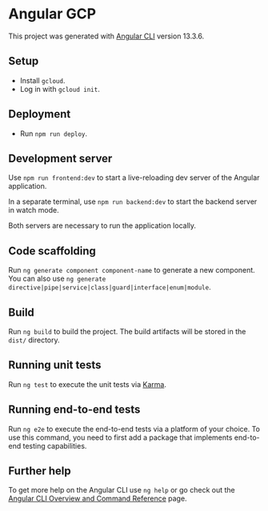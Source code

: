 # Angular GCP

This project was generated with [Angular CLI](https://github.com/angular/angular-cli) version 13.3.6.

## Setup

* Install `gcloud`.
* Log in with `gcloud init`.

## Deployment

* Run `npm run deploy`.

## Development server

Use `npm run frontend:dev` to start a live-reloading dev server of the Angular
application.

In a separate terminal, use `npm run backend:dev` to start the backend server in
watch mode.

Both servers are necessary to run the application locally.

## Code scaffolding

Run `ng generate component component-name` to generate a new component. You can also use `ng generate directive|pipe|service|class|guard|interface|enum|module`.

## Build

Run `ng build` to build the project. The build artifacts will be stored in the `dist/` directory.

## Running unit tests

Run `ng test` to execute the unit tests via [Karma](https://karma-runner.github.io).

## Running end-to-end tests

Run `ng e2e` to execute the end-to-end tests via a platform of your choice. To use this command, you need to first add a package that implements end-to-end testing capabilities.

## Further help

To get more help on the Angular CLI use `ng help` or go check out the [Angular CLI Overview and Command Reference](https://angular.io/cli) page.
